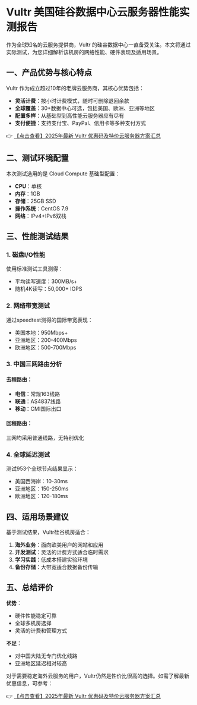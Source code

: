 # Vultr 美国硅谷数据中心云服务器性能实测报告

作为全球知名的云服务提供商，Vultr 的硅谷数据中心一直备受关注。本文将通过实际测试，为您详细解析该机房的网络性能、硬件表现及适用场景。

## 一、产品优势与核心特点

Vultr 作为成立超过10年的老牌云服务商，其核心优势包括：
- **灵活计费**：按小时计费模式，随时可删除退回余款
- **全球覆盖**：30+数据中心可选，包括美国、欧洲、亚洲等地区
- **配置多样**：从基础型到高性能云服务器应有尽有
- **支付便捷**：支持支付宝、PayPal、信用卡等多种支付方式

👉 [【点击查看】2025年最新 Vultr 优惠码及特价云服务器方案汇总](https://bit.ly/VuLtr)

## 二、测试环境配置

本次测试选用的是 Cloud Compute 基础型配置：
- **CPU**：单核
- **内存**：1GB
- **存储**：25GB SSD
- **操作系统**：CentOS 7.9
- **网络**：IPv4+IPv6双栈

## 三、性能测试结果

### 1. 磁盘I/O性能
使用标准测试工具测得：
- 平均读写速度：300MB/s+
- 随机4K读写：50,000+ IOPS

### 2. 网络带宽测试
通过speedtest测得的国际带宽表现：
- 美国本地：950Mbps+
- 亚洲地区：200-400Mbps
- 欧洲地区：500-700Mbps

### 3. 中国三网路由分析
#### 去程路由：
- **电信**：常规163线路
- **联通**：AS4837线路
- **移动**：CMI国际出口

#### 回程路由：
三网均采用普通线路，无特别优化

### 4. 全球延迟测试
测试953个全球节点结果显示：
- 美国西海岸：10-30ms
- 亚洲地区：150-250ms
- 欧洲地区：120-180ms

## 四、适用场景建议

基于测试结果，Vultr硅谷机房适合：
1. **海外业务**：面向欧美用户的网站和应用
2. **开发测试**：灵活的计费方式适合临时需求
3. **学习实践**：低成本搭建实验环境
4. **备份存储**：大带宽适合数据备份传输

## 五、总结评价

**优势**：
- 硬件性能稳定可靠
- 全球多机房选择
- 灵活的计费和管理方式

**不足**：
- 对中国大陆无专门优化线路
- 亚洲地区延迟相对较高

对于需要稳定海外云服务的用户，Vultr仍然是性价比很高的选择。如需了解最新优惠信息，可参考：

👉 [【点击查看】2025年最新 Vultr 优惠码及特价云服务器方案汇总](https://bit.ly/VuLtr)